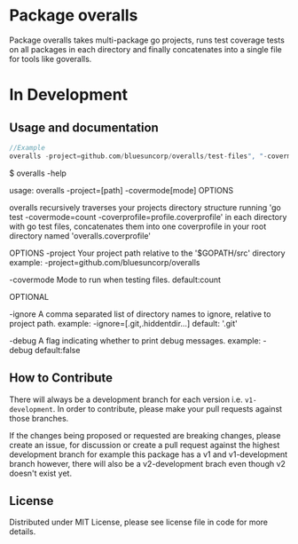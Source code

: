 Package overalls
================

Package overalls takes multi-package go projects, runs test coverage tests on all packages in each directory and finally concatenates into a single file for tools like goveralls.


# In Development

Usage and documentation
------

```go
//Example 
overalls -project=github.com/bluesuncorp/overalls/test-files", "-covermode=count", "-debug"
```
$ overalls -help

usage: overalls -project=[path] -covermode[mode] OPTIONS

overalls recursively traverses your projects directory structure
running 'go test -covermode=count -coverprofile=profile.coverprofile'
in each directory with go test files, concatenates them into one
coverprofile in your root directory named 'overalls.coverprofile'

OPTIONS
  -project
	Your project path relative to the '$GOPATH/src' directory
	example: -project=github.com/bluesuncorp/overalls

  -covermode
    Mode to run when testing files.
    default:count

OPTIONAL

  -ignore
    A comma separated list of directory names to ignore, relative to project path.
    example: -ignore=[.git,.hiddentdir...]
    default: '.git'

  -debug
    A flag indicating whether to print debug messages.
    example: -debug
    default:false
    
How to Contribute
------

There will always be a development branch for each version i.e. `v1-development`. In order to contribute, 
please make your pull requests against those branches.

If the changes being proposed or requested are breaking changes, please create an issue, for discussion 
or create a pull request against the highest development branch for example this package has a 
v1 and v1-development branch however, there will also be a v2-development brach even though v2 doesn't exist yet.

License
------
Distributed under MIT License, please see license file in code for more details.
